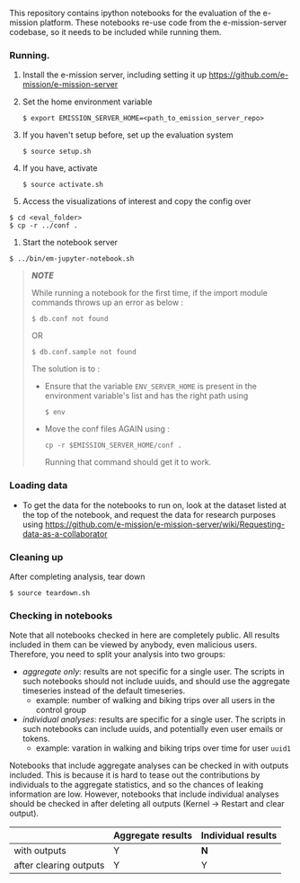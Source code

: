 This repository contains ipython notebooks for the evaluation of the e-mission
platform.  These notebooks re-use code from the e-mission-server codebase, so
it needs to be included while running them.

### Running.

1. Install the e-mission server, including setting it up
    https://github.com/e-mission/e-mission-server

1. Set the home environment variable

    ```
    $ export EMISSION_SERVER_HOME=<path_to_emission_server_repo>
    ```

1. If you haven't setup before, set up the evaluation system

    ```
    $ source setup.sh
    ```
 
 1. If you have, activate

    ```
    $ source activate.sh
    ```

1. Access the visualizations of interest and copy the config over

```
$ cd <eval_folder>
$ cp -r ../conf .
```

1. Start the notebook server

```
$ ../bin/em-jupyter-notebook.sh
```

>   **_NOTE_**  
>
> While running a notebook for the first time, if the import module commands throws up an error as below :
>
>    ```console
>    $ db.conf not found 
>    ``` 
>    OR
>
>    ```console
>    $ db.conf.sample not found
>    ```
>
>The solution is to :
>
>* Ensure that the variable ```ENV_SERVER_HOME``` is present in the environment variable's list and has the right path using 
>
>    ```
>    $ env
>    ```
>
>
>* Move the conf files AGAIN using :
>
>    ```console
>    cp -r $EMISSION_SERVER_HOME/conf .
>    ```
>    
>    Running that command should get it to work.


### Loading data

- To get the data for the notebooks to run on, look at the dataset listed at
  the top of the notebook, and request the data for research purposes using 
    https://github.com/e-mission/e-mission-server/wiki/Requesting-data-as-a-collaborator

### Cleaning up

After completing analysis, tear down

```
$ source teardown.sh
```

### Checking in notebooks

Note that all notebooks checked in here are completely public. All results included in them can be viewed by anybody, even malicious users. 
Therefore, you need to split your analysis into two groups:
- *aggregate only*: results are not specific for a single user. The scripts in such notebooks should not include uuids, and should use the aggregate timeseries instead of the default timeseries.
   - example: number of walking and biking trips over all users in the control group
- *individual analyses*: results are specific for a single user. The scripts in such notebooks can include uuids, and potentially even user emails or tokens.
   - example: varation in walking and biking trips over time for user `uuid1`

Notebooks that include aggregate analyses can be checked in with outputs included. This is because it is hard to tease out the contributions by individuals to the aggregate statistics, and so the chances of leaking information are low. However, notebooks that include individual analyses should be checked in after deleting all outputs (Kernel -> Restart and clear output).

|              | Aggregate results | Individual results |
|--------------|--------------|--------------|
| with outputs |     Y        |     **N**    |
| after clearing outputs | Y  |     Y        | 
